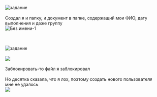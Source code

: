 ![задание](https://user-images.githubusercontent.com/70691206/96773266-ee878300-13ec-11eb-914a-f2052f18d612.jpg)  
   
Создал я и папку, и документ в папке, содержащий мои ФИО, дату выполнения и даже группу  
![Без имени-1](https://user-images.githubusercontent.com/70691206/96774014-10353a00-13ee-11eb-8f3e-16b34408c1ed.jpg)  
   
   
   
![задание](https://user-images.githubusercontent.com/70691206/96773678-8d13e400-13ed-11eb-8d1b-514a6003918a.jpg)  
   
![](https://user-images.githubusercontent.com/70691206/96753401-8038c580-13d8-11eb-8e0b-815e821c6ce9.jpg)  
   
Заблокировать-то файл я заблокировал  
   
Но десятка сказала, что я лох, поэтому создать нового пользователя мне не удалось  
![](https://user-images.githubusercontent.com/70691206/96772954-8a64bf00-13ec-11eb-862e-d5017a806286.gif)
